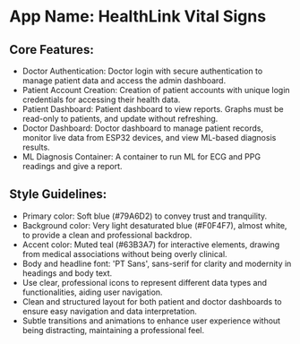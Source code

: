 <!--
  Author: Atharva-Tikle
  Original Author: Atharva Tikle
  License: MIT
  Notice: No permission is granted to patent this code as yourself.
-->
# **App Name**: HealthLink Vital Signs

## Core Features:

- Doctor Authentication: Doctor login with secure authentication to manage patient data and access the admin dashboard.
- Patient Account Creation: Creation of patient accounts with unique login credentials for accessing their health data.
- Patient Dashboard: Patient dashboard to view reports. Graphs must be read-only to patients, and update without refreshing.
- Doctor Dashboard: Doctor dashboard to manage patient records, monitor live data from ESP32 devices, and view ML-based diagnosis results.
- ML Diagnosis Container: A container to run ML for ECG and PPG readings and give a report.

## Style Guidelines:

- Primary color: Soft blue (#79A6D2) to convey trust and tranquility.
- Background color: Very light desaturated blue (#F0F4F7), almost white, to provide a clean and professional backdrop.
- Accent color: Muted teal (#63B3A7) for interactive elements, drawing from medical associations without being overly clinical.
- Body and headline font: 'PT Sans', sans-serif for clarity and modernity in headings and body text.
- Use clear, professional icons to represent different data types and functionalities, aiding user navigation.
- Clean and structured layout for both patient and doctor dashboards to ensure easy navigation and data interpretation.
- Subtle transitions and animations to enhance user experience without being distracting, maintaining a professional feel.